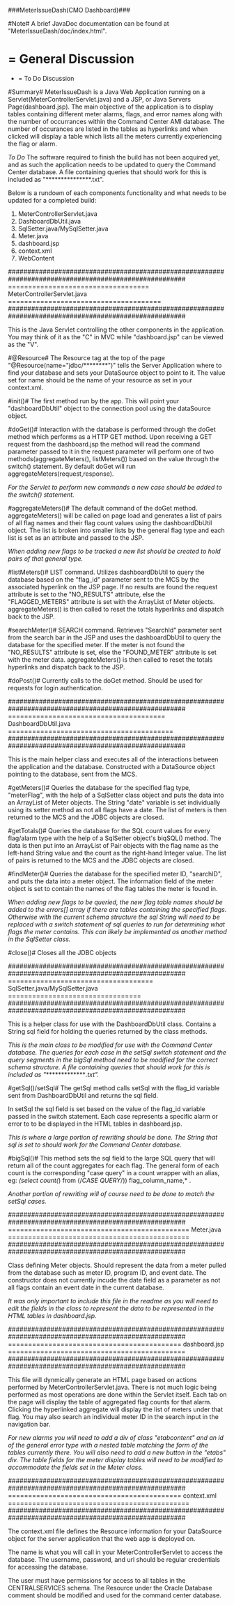 ###MeterIssueDash(CMO Dashboard)###

#Note#
A brief JavaDoc documentation can be found at "MeterIssueDash/doc/index.html".
# = General Discussion
* = To Do Discussion

#Summary#
MeterIssueDash is a Java Web Application running on a Servlet(MeterControllerServlet.java) and a JSP, or Java Servers Page(dashboard.jsp). The main objective of the application is to display tables containing different meter alarms, flags, and error names along with the number of occurrances within the Command Center AMI database. The number of occurances are listed in the tables as hyperlinks and when clicked will display a table which lists all the meters currently experiencing the flag or alarm.

*To Do*
The software required to finish the build has not been acquired yet, and as such the application needs to be updated to query the Command Center database. A file containing queries that should work for this is included as "***************.txt".

Below is a rundown of each components functionality and what needs to be updated for a completed build:
1. MeterControllerServlet.java
2. DashboardDbUtil.java
3. SqlSetter.java/MySqlSetter.java
4. Meter.java
5. dashboard.jsp
6. context.xml
7. WebContent

######################################################################################################
=================================== MeterControllerServlet.java ======================================
######################################################################################################

This is the Java Servlet controlling the other components in the application. You may think of it as the "C" in MVC while "dashboard.jsp" can be viewed as the "V". 

#@Resource#
The Resource tag at the top of the page "@Resource(name="jdbc/********")" tells the Server Application where to find your database and sets your DataSource object to point to it. The value set for name should be the name of your resource as set in your context.xml.

#init()#
The first method run by the app. This will point your "dashboardDbUtil" object to the connection pool using the dataSource object.

#doGet()#
Interaction with the database is performed through the doGet method which performs as a HTTP GET method. Upon receiving a GET request from the dashboard.jsp the method will read the command parameter passed to it in the request parameter will perform one of two methods(aggregateMeters(), listMeters()) based on the value through the switch() statement. By default doGet will run aggregateMeters(request,response). 

*For the Servlet to perform new commands a new case should be added to the switch() statement.*

#aggregateMeters()#
The default command of the doGet method. aggregateMeters() will be called on page load and generates a list of pairs of all flag names and their flag count values using the dashboardDbUtil object. The list is broken into smaller lists by the general flag type and each list is set as an attribute and passed to the JSP.

*When adding new flags to be tracked a new list should be created to hold pairs of that general type.*

#listMeters()#
LIST command. Utilizes dashboardDbUtil to query the database based on the "flag_id" parameter sent to the MCS by the associated hyperlink on the JSP page. If no results are found the request attribute is set to the "NO_RESULTS" attribute, else the "FLAGGED_METERS" attribute is set with the ArrayList of Meter objects. aggregateMeters() is then called to reset the totals hyperlinks and dispatch back to the JSP.

#searchMeter()#
SEARCH command. Retrieves "SearchId" parameter sent from the search bar in the JSP and uses the dashboardDbUtil to query the database for the specified meter. If the meter is not found the "NO_RESULTS" attribute is set, else the "FOUND_METER" attribute is set with the meter data. aggregateMeters() is then called to reset the totals hyperlinks and dispatch back to the JSP.

#doPost()#
Currently calls to the doGet method. Should be used for requests for login authentication. 

######################################################################################################
======================================= DashboardDbUtil.java =========================================
######################################################################################################

This is the main helper class and executes all of the interactions between the application and the database. Constructed with a DataSource object pointing to the database, sent from the MCS. 

#getMeters()#
Queries the database for the specified flag type, "meterFlag", with the help of a SqlSetter class object and puts the data into an ArrayList of Meter objects. The String "date" variable is set individually using its setter method as not all flags have a date. The list of meters is then returned to the MCS and the JDBC objects are closed.

#getTotals()#
Queries the database for the SQL count values for every flag/alarm type with the help of a SqlSetter  object's biqSQL() method. The data is then put into an ArrayList of Pair objects with the flag name as the left-hand String value and the count as the right-hand Integer value. The list of pairs is returned to the MCS and the JDBC objects are closed.

#findMeter()#
Queries the database for the specified meter ID, "searchID", and puts the data into a meter object. The information field of the meter object is set to contain the names of the flag tables the meter is found in.

*When adding new flags to be queried, the new flag table names should be added to the errors[] array if there are tables containing the specified flags. Otherwise with the current schema structure the sql String will need to be replaced with a switch statement of sql queries to run for determining what flags the meter contains. This can likely be implemented as another method in the SqlSetter class.*

#close()#
Closes all the JDBC objects

######################################################################################################
==================================== SqlSetter.java/MySqlSetter.java =================================
######################################################################################################

This is a helper class for use with the DashboardDbUtil class. Contains a String sql field for holding the queries returned by the class methods. 

*This is the main class to be modified for use with the Command Center database. The queries for each case in the setSql switch statement and the query segments in the bigSql method need to be modified for the correct schema structure. A file containing queries that should work for this is included as "***************.txt".*

#getSql()/setSql#
The getSql method calls setSql with the flag_id variable sent from DashboardDbUtil and returns the sql field. 

In setSql the sql field is set based on the value of the flag_id variable passed in the switch statement. Each case represents a specific alarm or error to to be displayed in the HTML tables in dashboard.jsp. 

*This is where a large portion of rewriting should be done. The String that sql is set to should work for the Command Center database.*

#bigSql()#
This method sets the sql field to the large SQL query that will return all of the count aggregates for each flag. The general form of each count is the corresponding "case query" in a count wrapper with an alias, eg: *(select count(*) from (/*CASE QUERY*/)) flag_column_name,* . 

*Another portion of rewriting will of course need to be done to match the setSql cases.*

######################################################################################################
============================================= Meter.java =============================================
######################################################################################################

Class defining Meter objects. Should represent the data from a meter pulled from the database such as meter ID, program ID, and event date. The constructor does not currently incude the date field as a parameter as not all flags contain an event date in the current database. 

*It was only important to include this file in the readme as you will need to edit the fields in the class to represent the data to be represented in the HTML tables in dashboard.jsp.*

######################################################################################################
=========================================== dashboard.jsp ============================================
######################################################################################################

This file will dynmically generate an HTML page based on actions performed by MeterControllerServlet.java. There is not much logic being performed as most operations are done within the Servlet itself. Each tab on the page will display the table of aggregated flag counts for that alarm. Clicking the hyperlinked aggregate will display the list of meters under that flag. You may also search an individual meter ID in the search input in the navigation bar. 

*For new alarms you will need to add a div of class "etabcontent" and an id of the general error type with a nested table matching the form of the tables currently there. You will also need to add a new button in the "etabs" div. The table fields for the meter display tables will need to be modified to accommodate the fields set in the Meter class.*

######################################################################################################
=========================================== context.xml =============================================
######################################################################################################

The context.xml file defines the Resource information for your DataSource object for the server application that the web app is deployed on. 

The name is what you will call in your MeterControllerServlet to access the database. The username, password, and url should be regular credentials for accessing the database. 

The user must have permissions for access to all tables in the CENTRALSERVICES schema. The Resource under the Oracle Database comment should be modified and used for the command center database.